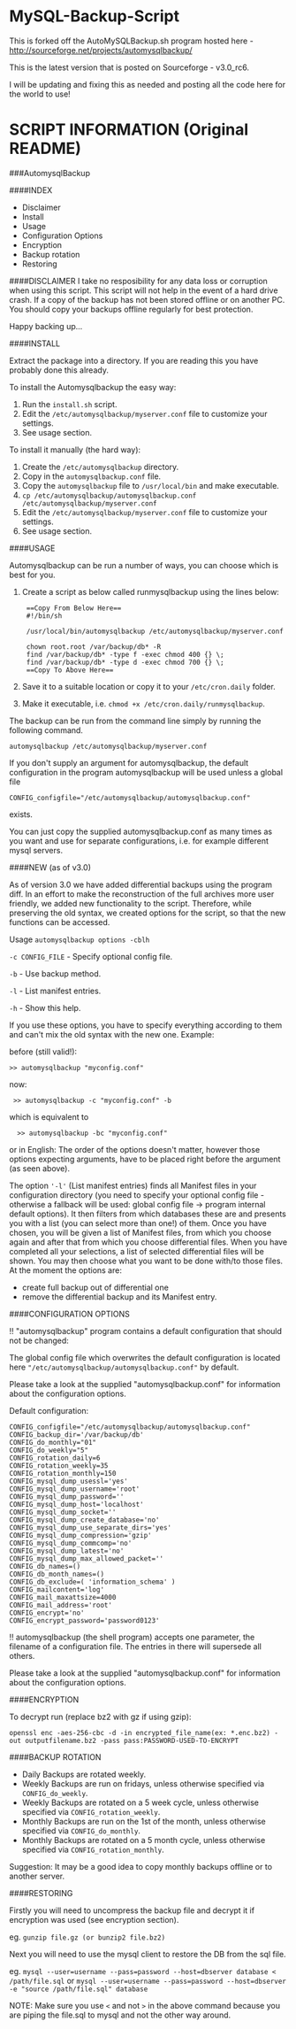 MySQL-Backup-Script
===================

This is forked off the AutoMySQLBackup.sh program hosted here - http://sourceforge.net/projects/automysqlbackup/

This is the latest version that is posted on Sourceforge - v3.0_rc6.

I will be updating and fixing this as needed and posting all the code here for the world to use!

SCRIPT INFORMATION (Original README)
====================================

###AutomysqlBackup

####INDEX
* Disclaimer
* Install
* Usage
* Configuration Options
* Encryption
* Backup rotation
* Restoring

####DISCLAIMER
I take no resposibility for any data loss or corruption when using this script.
This script will not help in the event of a hard drive crash. If a copy of the
backup has not been stored offline or on another PC. You should copy your backups
offline regularly for best protection.

Happy backing up...

####INSTALL

Extract the package into a directory. If you are reading this you have probably done
this already.

To install the Automysqlbackup the easy way:

1. Run the `install.sh` script.
2. Edit the `/etc/automysqlbackup/myserver.conf` file to customize your settings.
3. See usage section.

To install it manually (the hard way):

1. Create the `/etc/automysqlbackup` directory.
2. Copy in the `automysqlbackup.conf` file.
3. Copy the `automysqlbackup` file to `/usr/local/bin` and make executable.
4. `cp /etc/automysqlbackup/automysqlbackup.conf /etc/automysqlbackup/myserver.conf`
5. Edit the `/etc/automysqlbackup/myserver.conf` file to customize your settings.
6. See usage section.

####USAGE

Automysqlbackup can be run a number of ways, you can choose which is best for you.

1. Create a script as below called runmysqlbackup using the lines below:

        ==Copy From Below Here==
        #!/bin/sh
        
        /usr/local/bin/automysqlbackup /etc/automysqlbackup/myserver.conf
        
        chown root.root /var/backup/db* -R
        find /var/backup/db* -type f -exec chmod 400 {} \;
        find /var/backup/db* -type d -exec chmod 700 {} \;
        ==Copy To Above Here==

2. Save it to a suitable location or copy it to your `/etc/cron.daily` folder.
3. Make it executable, i.e. `chmod +x /etc/cron.daily/runmysqlbackup`.

The backup can be run from the command line simply by running the following command.

  `automysqlbackup /etc/automysqlbackup/myserver.conf`

If you don't supply an argument for automysqlbackup, the default configuration
in the program automysqlbackup will be used unless a global file

 `CONFIG_configfile="/etc/automysqlbackup/automysqlbackup.conf"`

exists.

You can just copy the supplied automysqlbackup.conf as many times as you want
and use for separate configurations, i.e. for example different mysql servers.

####NEW (as of v3.0)

As of version 3.0 we have added differential backups using the program diff. In an
effort to make the reconstruction of the full archives more user friendly, we
added new functionality to the script. Therefore, while preserving the old syntax,
we created options for the script, so that the new functions can be accessed.

Usage `automysqlbackup options -cblh`

`-c CONFIG_FILE` -  Specify optional config file.

``-b`` - Use backup method.

`-l` - List manifest entries.

`-h` - Show this help.

If you use these options, you have to specify everything according to them and can't
mix the old syntax with the new one. Example:

before (still valid!):

  `>> automysqlbackup "myconfig.conf"`

now:

` >> automysqlbackup -c "myconfig.conf" -b`

which is equivalent to

`  >> automysqlbackup -bc "myconfig.conf"`

or in English: The order of the options doesn't matter, however those options expecting
arguments, have to be placed right before the argument (as seen above).

The option `'-l'` (List manifest entries) finds all Manifest files in your configuration
directory (you need to specify your optional config file - otherwise a fallback will be
used: global config file -> program internal default options). It then filters from which
databases these are and presents you with a list (you can select more than one!) of them.
Once you have chosen, you will be given a list of Manifest files, from which you choose
again and after that from which you choose differential files. When you have completed
all your selections, a list of selected differential files will be shown. You may then
choose what you want to be done with/to those files. At the moment the options are:

- create full backup out of differential one
- remove the differential backup and its Manifest entry.

####CONFIGURATION OPTIONS

!! "automysqlbackup" program contains a default configuration that should not be changed:

The global config file which overwrites the default configuration is located here
`"/etc/automysqlbackup/automysqlbackup.conf"` by default.

Please take a look at the supplied "automysqlbackup.conf" for information about the configuration options.

Default configuration:

    CONFIG_configfile="/etc/automysqlbackup/automysqlbackup.conf"
    CONFIG_backup_dir='/var/backup/db'
    CONFIG_do_monthly="01"
    CONFIG_do_weekly="5"
    CONFIG_rotation_daily=6
    CONFIG_rotation_weekly=35
    CONFIG_rotation_monthly=150
    CONFIG_mysql_dump_usessl='yes'
    CONFIG_mysql_dump_username='root'
    CONFIG_mysql_dump_password=''
    CONFIG_mysql_dump_host='localhost'
    CONFIG_mysql_dump_socket=''
    CONFIG_mysql_dump_create_database='no'
    CONFIG_mysql_dump_use_separate_dirs='yes'
    CONFIG_mysql_dump_compression='gzip'
    CONFIG_mysql_dump_commcomp='no'
    CONFIG_mysql_dump_latest='no'
    CONFIG_mysql_dump_max_allowed_packet=''
    CONFIG_db_names=()
    CONFIG_db_month_names=()
    CONFIG_db_exclude=( 'information_schema' )
    CONFIG_mailcontent='log'
    CONFIG_mail_maxattsize=4000
    CONFIG_mail_address='root'
    CONFIG_encrypt='no'
    CONFIG_encrypt_password='password0123'

!! automysqlbackup (the shell program) accepts one parameter, the filename of a configuration file. The entries in there will supersede all others.

Please take a look at the supplied "automysqlbackup.conf" for information about the configuration options.

####ENCRYPTION

To decrypt run (replace bz2 with gz if using gzip):

`openssl enc -aes-256-cbc -d -in encrypted_file_name(ex: *.enc.bz2) -out outputfilename.bz2 -pass pass:PASSWORD-USED-TO-ENCRYPT`

####BACKUP ROTATION

* Daily Backups are rotated weekly.
* Weekly Backups are run on fridays, unless otherwise specified via `CONFIG_do_weekly`.
* Weekly Backups are rotated on a 5 week cycle, unless otherwise specified via `CONFIG_rotation_weekly`.
* Monthly Backups are run on the 1st of the month, unless otherwise specified via `CONFIG_do_monthly`.
* Monthly Backups are rotated on a 5 month cycle, unless otherwise specified via `CONFIG_rotation_monthly`.

Suggestion: It may be a good idea to copy monthly backups offline or to another server.

####RESTORING

Firstly you will need to uncompress the backup file and decrypt it if encryption was used (see encryption section).

eg.
`gunzip file.gz (or bunzip2 file.bz2)`

Next you will need to use the mysql client to restore the DB from the sql file.

eg.
  `mysql --user=username --pass=password --host=dbserver database < /path/file.sql`
or
  `mysql --user=username --pass=password --host=dbserver -e "source /path/file.sql" database`

NOTE: Make sure you use `<` and not `>` in the above command because you are piping the file.sql to mysql and not the other way around.
